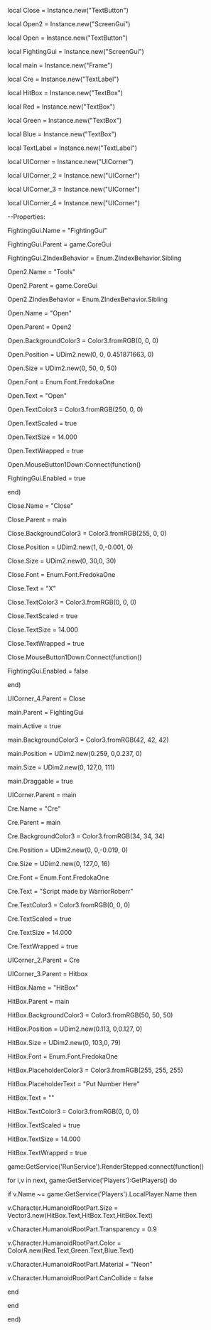 local Close = Instance.new("TextButton")

local Open2 = Instance.new("ScreenGui")

local Open = Instance.new("TextButton")

local FightingGui = Instance.new("ScreenGui")

local main = Instance.new("Frame")

local Cre = Instance.new("TextLabel")

local HitBox = Instance.new("TextBox")

local Red = Instance.new("TextBox")

local Green = Instance.new("TextBox")

local Blue = Instance.new("TextBox")

local TextLabel = Instance.new("TextLabel")

local UICorner = Instance.new("UICorner")

local UICorner_2 = Instance.new("UICorner")

local UICorner_3 = Instance.new("UICorner")

local UICorner_4 = Instance.new("UICorner")

--Properties:

FightingGui.Name = "FightingGui"

FightingGui.Parent = game.CoreGui

FightingGui.ZIndexBehavior = Enum.ZIndexBehavior.Sibling

Open2.Name = "Tools"

Open2.Parent = game.CoreGui

Open2.ZIndexBehavior = Enum.ZIndexBehavior.Sibling

Open.Name = "Open"

Open.Parent = Open2

Open.BackgroundColor3 = Color3.fromRGB(0, 0, 0)

Open.Position = UDim2.new(0, 0, 0.451871663, 0)

Open.Size = UDim2.new(0, 50, 0, 50)

Open.Font = Enum.Font.FredokaOne

Open.Text = "Open"

Open.TextColor3 = Color3.fromRGB(250, 0, 0)

Open.TextScaled = true

Open.TextSize = 14.000

Open.TextWrapped = true

Open.MouseButton1Down:Connect(function()

 FightingGui.Enabled = true

end)

Close.Name = "Close"

Close.Parent = main

Close.BackgroundColor3 = Color3.fromRGB(255, 0, 0)

Close.Position = UDim2.new(1, 0,-0.001, 0)

Close.Size = UDim2.new(0, 30,0, 30)

Close.Font = Enum.Font.FredokaOne

Close.Text = "X"

Close.TextColor3 = Color3.fromRGB(0, 0, 0)

Close.TextScaled = true

Close.TextSize = 14.000

Close.TextWrapped = true

Close.MouseButton1Down:Connect(function()

 FightingGui.Enabled = false

end)

UICorner_4.Parent = Close

main.Parent = FightingGui

main.Active = true

main.BackgroundColor3 = Color3.fromRGB(42, 42, 42)

main.Position = UDim2.new(0.259, 0,0.237, 0)

main.Size = UDim2.new(0, 127,0, 111)

main.Draggable = true

UICorner.Parent = main

Cre.Name = "Cre"

Cre.Parent = main

Cre.BackgroundColor3 = Color3.fromRGB(34, 34, 34)

Cre.Position = UDim2.new(0, 0,-0.019, 0)

Cre.Size = UDim2.new(0, 127,0, 16)

Cre.Font = Enum.Font.FredokaOne

Cre.Text = "Script made by WarriorRoberr"

Cre.TextColor3 = Color3.fromRGB(0, 0, 0)

Cre.TextScaled = true

Cre.TextSize = 14.000

Cre.TextWrapped = true

UICorner_2.Parent = Cre

UICorner_3.Parent = Hitbox

HitBox.Name = "HitBox"

HitBox.Parent = main

HitBox.BackgroundColor3 = Color3.fromRGB(50, 50, 50)

HitBox.Position = UDim2.new(0.113, 0,0.127, 0)

HitBox.Size = UDim2.new(0, 103,0, 79)

HitBox.Font = Enum.Font.FredokaOne

HitBox.PlaceholderColor3 = Color3.fromRGB(255, 255, 255)

HitBox.PlaceholderText = "Put Number Here"

HitBox.Text = ""

HitBox.TextColor3 = Color3.fromRGB(0, 0, 0)

HitBox.TextScaled = true

HitBox.TextSize = 14.000

HitBox.TextWrapped = true

game:GetService('RunService').RenderStepped:connect(function()

 for i,v in next, game:GetService('Players'):GetPlayers() do

  if v.Name ~= game:GetService('Players').LocalPlayer.Name then

   v.Character.HumanoidRootPart.Size = Vector3.new(HitBox.Text,HitBox.Text,HitBox.Text)

   v.Character.HumanoidRootPart.Transparency = 0.9

   v.Character.HumanoidRootPart.Color = ColorA.new(Red.Text,Green.Text,Blue.Text)

   v.Character.HumanoidRootPart.Material = "Neon"

   v.Character.HumanoidRootPart.CanCollide = false

  end

 end

end)
